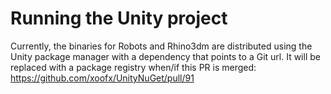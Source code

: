 # Running the Unity project

Currently, the binaries for Robots and Rhino3dm are distributed using the Unity package manager with a dependency that points to a Git url. It will be replaced with a package registry when/if this PR is merged: https://github.com/xoofx/UnityNuGet/pull/91